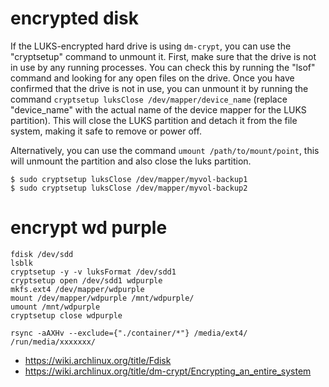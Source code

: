 # encrypted disk

If the LUKS-encrypted hard drive is using `dm-crypt`, you can use the "cryptsetup" command to unmount it. 
First, make sure that the drive is not in use by any running processes. 
You can check this by running the "lsof" command and looking for any open files on the drive. 
Once you have confirmed that the drive is not in use, you can unmount it by running the command 
`cryptsetup luksClose /dev/mapper/device_name` (replace "device_name" with the actual name of the device mapper for the LUKS partition).
This will close the LUKS partition and detach it from the file system, making it safe to remove or power off.

Alternatively, you can use the command `umount /path/to/mount/point`, this will unmount the partition and also close the luks partition.

```shell
$ sudo cryptsetup luksClose /dev/mapper/myvol-backup1
$ sudo cryptsetup luksClose /dev/mapper/myvol-backup2
```

# encrypt wd purple

```
fdisk /dev/sdd
lsblk
cryptsetup -y -v luksFormat /dev/sdd1
cryptsetup open /dev/sdd1 wdpurple
mkfs.ext4 /dev/mapper/wdpurple 
mount /dev/mapper/wdpurple /mnt/wdpurple/
umount /mnt/wdpurple 
cryptsetup close wdpurple

rsync -aAXHv --exclude={"./container/*"} /media/ext4/ /run/media/xxxxxxx/
```

- https://wiki.archlinux.org/title/Fdisk
- https://wiki.archlinux.org/title/dm-crypt/Encrypting_an_entire_system
